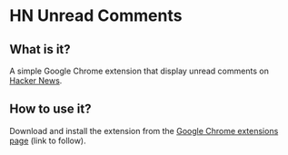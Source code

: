# HN Unread Comments


## What is it?
A simple Google Chrome extension that display unread comments on [Hacker News](http://news.ycombinator.com "Hacker News").

## How to use it?
Download and install the extension from the [Google Chrome extensions page](https://chrome.google.com/extensions/detail/fpndmkcfggkffpablcooicmihgcgalil "HN Unread Comments") (link to follow).